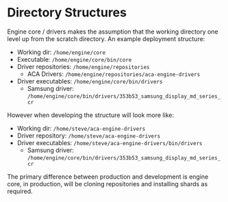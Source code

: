 # Directory Structures

Engine core / drivers makes the assumption that the working directory one level
up from the scratch directory. An example deployment structure:

* Working dir: `/home/engine/core`
* Executable: `/home/engine/core/bin/core`
* Driver repositories: `/home/engine/repositories`
  * ACA Drivers: `/home/engine/repositories/aca-engine-drivers`
* Driver executables: `/home/engine/core/bin/drivers`
  * Samsung driver: `/home/engine/core/bin/drivers/353b53_samsung_display_md_series_cr`

However when developing the structure will look more like:

* Working dir: `/home/steve/aca-engine-drivers`
* Driver repository: `/home/steve/aca-engine-drivers`
* Driver executables: `/home/steve/aca-engine-drivers/bin/drivers`
  * Samsung driver: `/home/engine/core/bin/drivers/353b53_samsung_display_md_series_cr`

The primary difference between production and development is engine core, in production, will be cloning repositories and installing shards as required.

